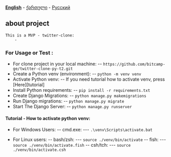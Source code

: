 **[English][en]** - [ქართული][ge] - [Русский][ru]

## about project
    This is a MVP - twitter-clone:
        - 

### For Usage or Test :
- For clone project in your local machine:
-- `https://github.com/bitcamp-ge/twitter-clone-py-t2.git`
- Create a Python venv (environment):
-- `python -m venv venv`
- Activate Python venv:
-- If you need tutorial how to activate venv, press [Here][tutorial]
- Install Python requirements:
-- `pip install -r requirements.txt`
- Create Django Migrations:
-- `python manage.py makemigrations`
- Run Django migrations:
-- `python manage.py migrate`
- Start The Django Server:
-- `python manage.py runserver`


#### Tutorial - How to activate python venv:

- For Windows Users:
-- cmd.exe:
--- `.\venv\Scripts\activate.bat`

- For Linux users:
-- bash/zsh:
--- `source ./venv/bin/activate`
-- fish:
--- `source ./venv/bin/activate.fish`
-- csh/tch:
--- `source ./venv/bin/activate.csh`





[en]: https://github.com/bitcamp-group-2/twitter-clone-py-t2#readme
[ge]: readme.ge.md
[ru]: readme.ru.md